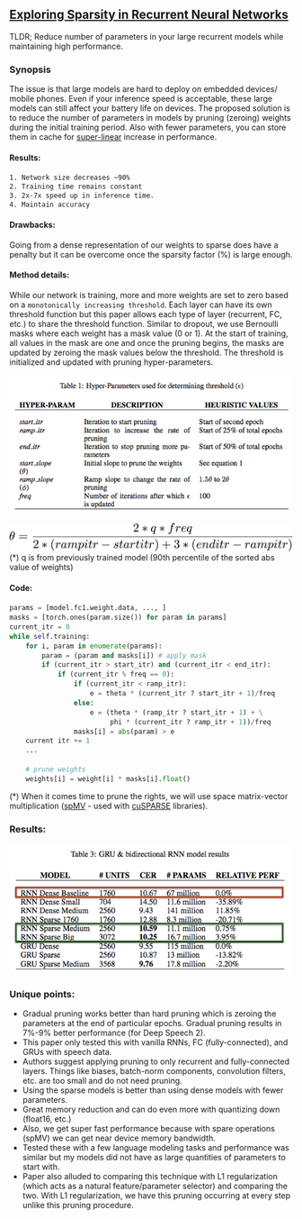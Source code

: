 ## [Exploring Sparsity in Recurrent Neural Networks](https://arxiv.org/abs/1704.05119)

TLDR; Reduce number of parameters in your large recurrent models while maintaining high performance.

### Synopsis
The issue is that large models are hard to deploy on embedded devices/ mobile phones. Even if your inference speed is acceptable, these large models can still affect your battery life on devices. The proposed solution is to reduce the number of parameters in models by pruning (zeroing) weights during the initial training period. Also with fewer parameters, you can store them in cache for [super-linear](http://blog.sflow.com/2010/09/superlinear.html) increase in performance. 

#### Results:
	1. Network size decreases ~90%
	2. Training time remains constant
	3. 2x-7x speed up in inference time.
	4. Maintain accuracy

#### Drawbacks:
Going from a dense representation of our weights to sparse does have a penalty but it can be overcome once the sparsity factor (%) is large enough. 

#### Method details:
While our network is training, more and more weights are set to zero based on a `monotonically increasing threshold`. Each layer can have its own threshold function but this paper allows each type of layer (recurrent, FC, etc.) to share the threshold function. Similar to dropout, we use Bernoulli masks where each weight has a mask value (0 or 1). At the start of training, all values in the mask are one and once the pruning begins, the masks are updated by zeroing the mask values below the threshold. The threshold is initialized and updated with pruning hyper-parameters.

![table1](images/sparsity/table1.png)

![eq1](images/sparsity/eq1.png)
(*) q is from previously trained model (90th percentile of the sorted abs value of weights)

#### Code:
``` python
params = [model.fc1.weight.data, ..., ]
masks = [torch.ones(param.size()) for param in params]
current_itr = 0
while self.training:
    for i, param in enumerate(params):
        param = (param and masks[i]) # apply mask
        if (current_itr > start_itr) and (current_itr < end_itr):
            if (current_itr % freq == 0):
                if (current_itr < ramp_itr):
                    e = theta * (current_itr ? start_itr + 1)/freq
                else:
                    e = (theta * (ramp_itr ? start_itr + 1) + \
                         phi * (current_itr ? ramp_itr + 1))/freq
                masks[i] = abs(param) > e
    current itr += 1
    ...

    # prune weights
    weights[i] = weight[i] * masks[i].float()
```
(*) When it comes time to prune the rights, we will use space matrix-vector multiplication ([spMV](https://cseweb.ucsd.edu/classes/sp11/cse291-c/talks/mavec04.ppt) - used with [cuSPARSE](http://docs.nvidia.com/cuda/cusparse/#axzz4hZNtMBEL) libraries).

### Results:
![results1](images/sparsity/results1.png)

### Unique points:
- Gradual pruning works better than hard pruning which is zeroing the parameters at the end of particular epochs. Gradual pruning results in 7%-9% better performance (for Deep Speech 2).
- This paper only tested this with vanilla RNNs, FC (fully-connected), and GRUs with speech data.
- Authors suggest applying pruning to only recurrent and fully-connected layers. Things like biases, batch-norm components, convolution filters, etc. are too small and do not need pruning. 
- Using the sparse models is better than using dense models with fewer parameters.
- Great memory reduction and can do even more with quantizing down (float16, etc.)
- Also, we get super fast performance because with spare operations (spMV) we can get near device memory bandwidth. 
- Tested these with a few language modeling tasks and performance was similar but my models did not have as large quantities of parameters to start with. 
- Paper also alluded to comparing this technique with L1 regularization (which acts as a natural feature/parameter selector) and comparing the two. With L1 regularization, we have this pruning occurring at every step unlike this pruning procedure. 



